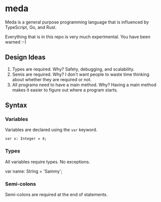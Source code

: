 # meda

Meda is a general purpose programming language that is influenced by TypeScript,
Go, and Rust.

Everything that is in this repo is very much experimental. You have been
 warned :-)

## Design Ideas

1. Types are required. Why? Safety, debugging, and scalability.
2. Semis are required. Why? I don't want people to waste time thinking about
 whether they are required or not.
3. All programs need to have a main method. Why? Having a main method makes it 
easier to figure out where a program starts.

## Syntax

### Variables

Variables are declared using the `var` keyword.

```
var x: Integer = 4;
```

### Types

All variables require types. No exceptions.

var name: String = 'Sammy';

### Semi-colons

Semi-colons are required at the end of statements.
